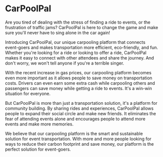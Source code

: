 # CarPoolPal

Are you tired of dealing with the stress of finding a ride to events, or the frustration of traffic jams? CarPoolPal is here to change the game and make sure you'll never have to sing alone in the car again!

Introducing CarPoolPal, our unique carpooling platform that connects event-goers and makes transportation more efficient, eco-friendly, and fun. Whether you're looking for a ride or looking to offer a ride, CarPoolPal makes it easy to connect with other attendees and share the journey. And don't worry, we won't tell anyone if you're a terrible singer.

With the recent increase in gas prices, our carpooling platform becomes even more important as it allows people to save money on transportation costs. Drivers can even earn some extra cash while carpooling others and passengers can save money while getting a ride to events. It's a win-win situation for everyone.

But CarPoolPal is more than just a transportation solution, it's a platform for community building. By sharing rides and experiences, CarPoolPal allows people to expand their social circle and make new friends. It eliminates the fear of attending events alone and encourages people to attend more events and make more memories.

We believe that our carpooling platform is the smart and sustainable solution for event transportation. With more and more people looking for ways to reduce their carbon footprint and save money, our platform is the perfect solution for event-goers.

